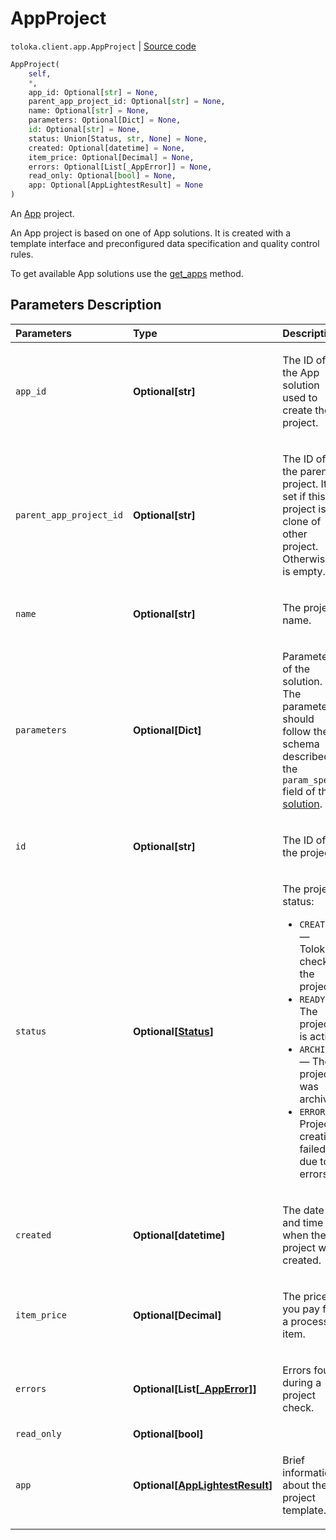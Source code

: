 # AppProject
`toloka.client.app.AppProject` | [Source code](https://github.com/Toloka/toloka-kit/blob/v1.1.3/src/client/app/__init__.py#L45)

```python
AppProject(
    self,
    *,
    app_id: Optional[str] = None,
    parent_app_project_id: Optional[str] = None,
    name: Optional[str] = None,
    parameters: Optional[Dict] = None,
    id: Optional[str] = None,
    status: Union[Status, str, None] = None,
    created: Optional[datetime] = None,
    item_price: Optional[Decimal] = None,
    errors: Optional[List[_AppError]] = None,
    read_only: Optional[bool] = None,
    app: Optional[AppLightestResult] = None
)
```

An [App](https://toloka.ai/en/docs/toloka-apps/concepts/) project.


An App project is based on one of App solutions. It is created with a template interface and preconfigured data specification and quality control rules.

To get available App solutions use the [get_apps](toloka.client.TolokaClient.get_apps.md) method.

## Parameters Description

| Parameters | Type | Description |
| :----------| :----| :-----------|
`app_id`|**Optional\[str\]**|<p>The ID of the App solution used to create the project.</p>
`parent_app_project_id`|**Optional\[str\]**|<p>The ID of the parent project. It is set if this project is a clone of other project. Otherwise it is empty.</p>
`name`|**Optional\[str\]**|<p>The project name.</p>
`parameters`|**Optional\[Dict\]**|<p>Parameters of the solution. The parameters should follow the schema described in the `param_spec` field of the [solution](toloka.client.app.App.md).</p>
`id`|**Optional\[str\]**|<p>The ID of the project.</p>
`status`|**Optional\[[Status](toloka.client.app.AppProject.Status.md)\]**|<p>The project status:</p> <ul> <li>`CREATING` — Toloka is checking the project.</li> <li>`READY` — The project is active.</li> <li>`ARCHIVED` — The project was archived.</li> <li>`ERROR` — Project creation failed due to errors.</li> </ul>
`created`|**Optional\[datetime\]**|<p>The date and time when the project was created.</p>
`item_price`|**Optional\[Decimal\]**|<p>The price you pay for a processed item.</p>
`errors`|**Optional\[List\[[_AppError](toloka.client.app._AppError.md)\]\]**|<p>Errors found during a project check.</p>
`read_only`|**Optional\[bool\]**|
`app`|**Optional\[[AppLightestResult](toloka.client.app.AppLightestResult.md)\]**|<p>Brief information about the project template.</p>
